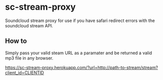 # sc-stream-proxy
Soundcloud stream proxy for use if you have safari redirect errors with the soundcloud stream API.

## How to
Simply pass your valid steam URL as a paramater and be returned a valid mp3 file in any browser.

https://sc-stream-proxy.herokuapp.com/?url=http://path-to-stream/stream?client_id=CLIENTID

